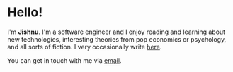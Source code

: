 # Hello!

I'm **Jishnu**. I'm a software engineer and I enjoy reading and learning about new technologies, interesting theories from pop economics or psychology, and all sorts of fiction. I very occasionally write [here](https://jishnum.github.io/blog).

You can get in touch with me via [email](mailto:mohanjishnu@gmail.com).
